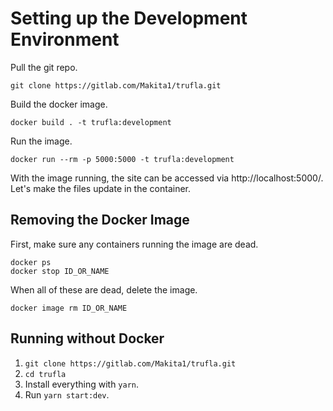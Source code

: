 # Setting up the Development Environment

Pull the git repo.

```
git clone https://gitlab.com/Makita1/trufla.git
```

Build the docker image.

```
docker build . -t trufla:development
```

Run the image.

```
docker run --rm -p 5000:5000 -t trufla:development
```

With the image running, the site can be accessed via http://localhost:5000/. Let's make the files update in the container.

## Removing the Docker Image

First, make sure any containers running the image are dead.

```
docker ps
docker stop ID_OR_NAME
```

When all of these are dead, delete the image.

```
docker image rm ID_OR_NAME
```

## Running without Docker

1. `git clone https://gitlab.com/Makita1/trufla.git`
2. `cd trufla`
3. Install everything with `yarn`.
4. Run `yarn start:dev`.